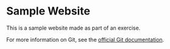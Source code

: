 # Sample Website

This is a sample website made as part of an exercise.

For more information on Git, see the
[official Git documentation](https://git-scm.com/).
